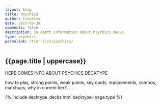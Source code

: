 ```yaml
---
layout: blog
title: Psychics
author: Creative
date: 2017-09-30
comments: false
description: In depth information about Psychics decks.
type: psychics
permalink: /tier-list/psychics/
---
```


<div class="section">
    <h2>{{page.title | uppercase}}</h2>
    <p>HERE COMES INFO ABOUT PSYCHICS DECKTYPE</p>
    <p>how to play, strong points, weak points, key cards, replacements, combos, matchups, why in current tier?, ...</p>
</div>

{% include decktype_decks.html decktype=page.type %}